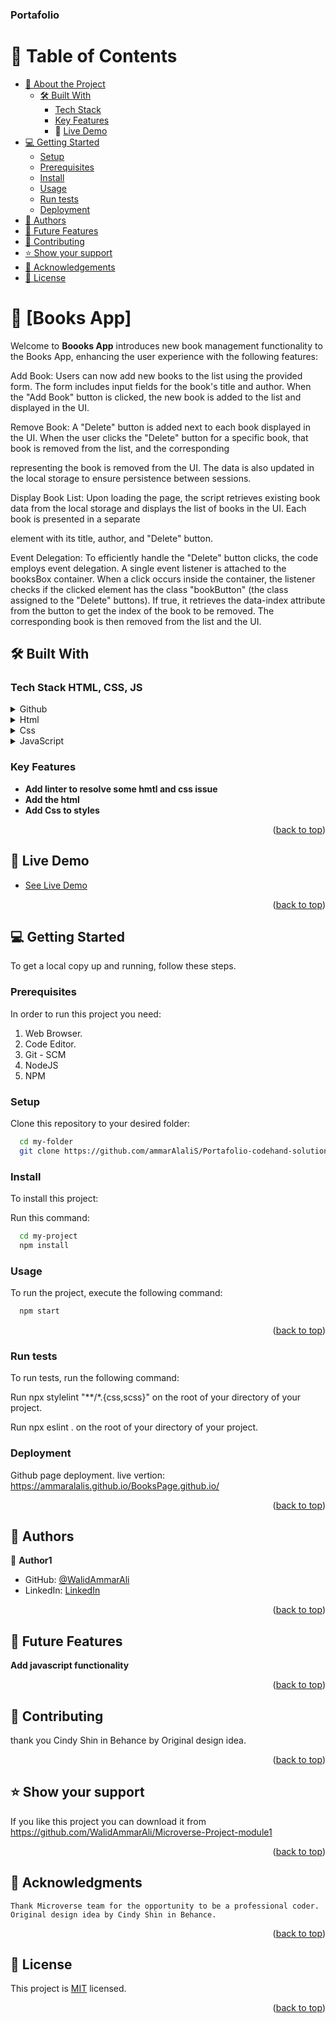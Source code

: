 <a name="readme-top"></a>

  <h3><b>Portafolio</b></h3>


# 📗 Table of Contents

- [📖 About the Project](#about-project)
  - [🛠 Built With](#built-with)
    - [Tech Stack](#tech-stack)
    - [Key Features](#key-features)
    - 🚀 [Live Demo](#live-demo)
- [💻 Getting Started](#getting-started)
  - [Setup](#setup)
  - [Prerequisites](#prerequisites)
  - [Install](#install)
  - [Usage](#usage)
  - [Run tests](#run-tests)
  - [Deployment](#deployment)
- [👥 Authors](#authors)
- [🔭 Future Features](#future-features)
- [🤝 Contributing](#contributing)
- [⭐️ Show your support](#support)
- [🙏 Acknowledgements](#acknowledgements)
- [📝 License](#license)


# 📖 [Books App] <a name="about-project"></a>


Welcome to **Boooks App** introduces new book management functionality to the Books App, enhancing the user experience with the following features:

Add Book: Users can now add new books to the list using the provided form. The form includes input fields for the book's title and author. When the "Add Book" button is clicked, the new book is added to the list and displayed in the UI.

Remove Book: A "Delete" button is added next to each book displayed in the UI. When the user clicks the "Delete" button for a specific book, that book is removed from the list, and the corresponding <div> representing the book is removed from the UI. The data is also updated in the local storage to ensure persistence between sessions.

Display Book List: Upon loading the page, the script retrieves existing book data from the local storage and displays the list of books in the UI. Each book is presented in a separate <div> element with its title, author, and "Delete" button.

Event Delegation: To efficiently handle the "Delete" button clicks, the code employs event delegation. A single event listener is attached to the booksBox container. When a click occurs inside the container, the listener checks if the clicked element has the class "bookButton" (the class assigned to the "Delete" buttons). If true, it retrieves the data-index attribute from the button to get the index of the book to be removed. The corresponding book is then removed from the list and the UI. 


## 🛠 Built With <a name="built-with"></a>

### Tech Stack <a name="tech-stack">HTML, CSS, JS</a>

<details>
<summary>Github</summary>
  <ul>
    <li><a href="https://github.com/">Github</a></li>
  </ul>
</details>

<details>
<summary>Html</summary>
  <ul>
    <li><a href="https://html.com/">Html</a></li>
  </ul>
</details>

<details>
<summary>Css</summary>
  <ul>
    <li><a href="https://developer.mozilla.org/es/docs/Web/CSS">Css</a></li>
  </ul>
</details>
<details>
<summary>JavaScript</summary>
  <ul>
    <li><a href="https://developer.mozilla.org/es/docs/Web/JavaScript">JavaScript</a></li>
  </ul>
</details>



### Key Features <a name="key-features"></a>

- **Add linter to resolve some hmtl and css issue**
- **Add the html**
- **Add Css to styles**


<p align="right">(<a href="#readme-top">back to top</a>)</p>

## 🚀 Live Demo <a name="live-demo"></a>

- [See Live Demo](https://ammaralalis.github.io/BooksPage.github.io/)

<p align="right">(<a href="#readme-top">back to top</a>)</p>

## 💻 Getting Started <a name="getting-started"></a>

To get a local copy up and running, follow these steps.

### Prerequisites

In order to run this project you need:

1. Web Browser.
2. Code Editor.
3. Git - SCM
4. NodeJS
5. NPM

### Setup

Clone this repository to your desired folder:

```sh
  cd my-folder
  git clone https://github.com/ammarAlaliS/Portafolio-codehand-solution.github.io.git
```

### Install

To install this project:

Run this command:

```sh
  cd my-project
  npm install
```

### Usage

To run the project, execute the following command:

```sh
  npm start
```

<p align="right">(<a href="#readme-top">back to top</a>)</p>

### Run tests

To run tests, run the following command:

Run npx stylelint "**/*.{css,scss}" on the root of your directory of your project.

Run npx eslint . on the root of your directory of your project.

### Deployment

Github page deployment. live vertion: https://ammaralalis.github.io/BooksPage.github.io/
<p align="right">(<a href="#readme-top">back to top</a>)</p>


## 👥 Authors <a name="authors"></a>


👤 **Author1**

- GitHub: [@WalidAmmarAli](https://github.com/WalidAmmarAli)
- LinkedIn: [LinkedIn](https://www.linkedin.com/in/ammar-ali-384625262/)


<p align="right">(<a href="#readme-top">back to top</a>)</p>

## 🔭 Future Features <a name="future-features"></a>

**Add javascript functionality**

<p align="right">(<a href="#readme-top">back to top</a>)</p>


## 🤝 Contributing <a name="contributing"></a>

thank you Cindy Shin in Behance by Original design idea.

<p align="right">(<a href="#readme-top">back to top</a>)</p>


## ⭐️ Show your support <a name="support"></a>


If you like this project you can download it from https://github.com/WalidAmmarAli/Microverse-Project-module1

<p align="right">(<a href="#readme-top">back to top</a>)</p>


## 🙏 Acknowledgments <a name="acknowledgements"></a>
    Thank Microverse team for the opportunity to be a professional coder.
    Original design idea by Cindy Shin in Behance.

<p align="right">(<a href="#readme-top">back to top</a>)</p>


## 📝 License <a name="license"></a>

This project is [MIT](./LICENSE) licensed.

<p align="right">(<a href="#readme-top">back to top</a>)</p>
